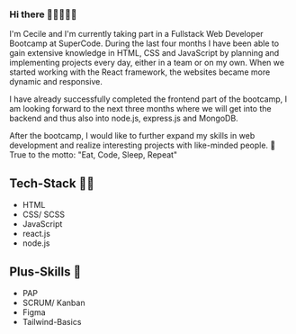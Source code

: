 ### Hi there 🧘‍♀️🏄‍♀️🌅

I'm Cecile and I'm currently taking part in a Fullstack Web Developer Bootcamp at SuperCode. During the last four months I have been able to gain extensive knowledge in HTML, CSS and JavaScript by planning and implementing projects every day, either in a team or on my own. When we started working with the React framework, the websites became more dynamic and responsive. 

I have already successfully completed the frontend part of the bootcamp, I am looking forward to the next three months where we will get into the backend and thus also into node.js, express.js and MongoDB. 

After the bootcamp, I would like to further expand my skills in web development and realize interesting projects with like-minded people. 👯
True to the motto: "Eat, Code, Sleep, Repeat"

## Tech-Stack 👩‍💻

- HTML
- CSS/ SCSS
- JavaScript
- react.js
- node.js

## Plus-Skills 🏓

- PAP
- SCRUM/ Kanban
- Figma
- Tailwind-Basics

<!--
**cecilestaller/cecilestaller** is a ✨ _special_ ✨ repository because its `README.md` (this file) appears on your GitHub profile.

Here are some ideas to get you started:

- 🔭 I’m currently working on ...
- 🌱 I’m currently learning ...
- 👯 I’m looking to collaborate on ...
- 🤔 I’m looking for help with ...
- 💬 Ask me about ...
- 📫 How to reach me: ...
- 😄 Pronouns: ...
- ⚡ Fun fact: ...
-->
